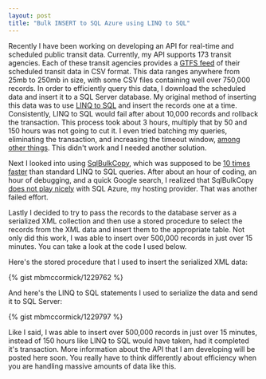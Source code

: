 ```yaml
---
layout: post
title: "Bulk INSERT to SQL Azure using LINQ to SQL"
---
```


Recently I have been working on developing an API for real-time and scheduled public transit data. Currently, my API supports 173 transit agencies. Each of these transit agencies provides a [GTFS feed](http://code.google.com/transit/spec/transit_feed_specification.html) of their scheduled transit data in CSV format. This data ranges anywhere from 25mb to 250mb in size, with some CSV files containing well over 750,000 records. In order to efficiently query this data, I download the scheduled data and insert it to a SQL Server database. My original method of inserting this data was to use [LINQ to SQL](http://msdn.microsoft.com/en-us/library/bb425822.aspx) and insert the records one at a time. Consistently, LINQ to SQL would fail after about 10,000 records and rollback the transaction. This process took about 3 hours, multiply that by 50 and 150 hours was not going to cut it. I even tried batching my queries, eliminating the transaction, and increasing the timeout window, [among other things](http://www.sidarok.com/web/blog/content/2008/05/02/10-tips-to-improve-your-linq-to-sql-application-performance.html). This didn't work and I needed another solution.

Next I looked into using [SqlBulkCopy](http://msdn.microsoft.com/en-us/library/system.data.sqlclient.sqlbulkcopy.aspx), which was supposed to be [10 times faster](http://www.sqlteam.com/article/use-sqlbulkcopy-to-quickly-load-data-from-your-client-to-sql-server) than standard LINQ to SQL queries. After about an hour of coding, an hour of debugging, and a quick Google search, I realized that SqlBulkCopy [does not play nicely](http://stackoverflow.com/questions/1802179/sqlbulkcopy-connection-errors-when-working-with-sql-azure) with SQL Azure, my hosting provider. That was another failed effort.

Lastly I decided to try to pass the records to the database server as a serialized XML collection and then use a stored procedure to select the records from the XML data and insert them to the appropriate table. Not only did this work, I was able to insert over 500,000 records in just over 15 minutes. You can take a look at the code I used below.

Here's the stored procedure that I used to insert the serialized XML data:

{% gist mbmccormick/1229762 %}

And here's the LINQ to SQL statements I used to serialize the data and send it to SQL Server:

{% gist mbmccormick/1229797 %}

Like I said, I was able to insert over 500,000 records in just over 15 minutes, instead of 150 hours like LINQ to SQL would have taken, had it completed it's transaction. More information about the API that I am developing will be posted here soon. You really have to think differently about efficiency when you are handling massive amounts of data like this.
